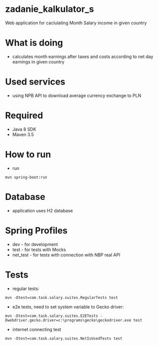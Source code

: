 # zadanie_kalkulator_s
Web application for caclulating Month Salary income in given country 

# What is doing
- calculates month earnings after taxes and costs according to net day earnings in given country

# Used services
- using NPB API to download average currency exchange to PLN

# Required
- Java 8 SDK
- Maven 3.5

# How to run
- run
```
mvn spring-boot:run
```

# Database
- application uses H2 database

# Spring Profiles
- dev - for development
- test - for tests with Mocks
- net_test - for tests with connection with NBP real API

# Tests
- regular tests:<br/>
```
mvn -Dtest=com.task.salary.suites.RegularTests test
```
- e2e tests, need to set system variable to Gecko driver:<br/>
```
mvn -Dtest=com.task.salary.suites.E2ETests -Dwebdriver.gecko.driver=c:\programs\gecko\geckodriver.exe test
```
- internet connecting test<br/>
```
mvn -Dtest=com.task.salary.suites.NetIsUsedTests test
```
